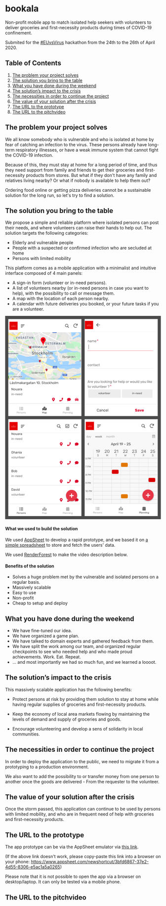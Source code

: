 # bookala
Non-profit mobile app to match isolated help seekers with volunteers to deliver groceries and first-necessity products during times of COVID-19 confinement.

Submited for the [#EUvsVirus](https://euvsvirus.org/) hackathon from the 24th to the 26th of April 2020.

## Table of Contents
1. [The problem your project solves](#The-problem-your-project-solves)
2. [The solution you bring to the table](#The-solution-you-bring-to-the-table)
3. [What you have done during the weekend](#What-you-have-done-during-the-weekend)
4. [The solution’s impact to the crisis](#The-solution’s-impact-to-the-crisis)
5. [The necessities in order to continue the project](#The-necessities-in-order-to-continue-the-project)
6. [The value of your solution after the crisis](#The-value-of-your-solution-after-the-crisis)
7. [The URL to the prototype](#The-URL-to-the-prototype)
8. [The URL to the pitchvideo](#The-URL-to-the-pitchvideo)


## The problem your project solves

We all know somebody who is vulnerable and who is isolated at home by fear of catching an infection to the virus. These persons already have long-term respiratory illnesses, or have a weak immune system that cannot fight the COVID-19 infection.

Because of this, they must stay at home for a long period of time, and thus they need support from family and friends to get their groceries and first-necessity products from stores. But what if they don't have any family and relatives living nearby? Or what if nobody is available to help them out?

Ordering food online or getting pizza deliveries cannot be a sustainable solution for the long run, so let's try to find a solution.

## The solution you bring to the table

We propose a simple and reliable platform where isolated persons can post their needs, and where volunteers can raise their hands to help out. The solution targets the following categories:
- Elderly and vulnerable people
- People with a suspected or confirmed infection who are secluded at home
- Persons with limited mobility

This platform comes as a mobile application with a minimalist and intuitive interface composed of 4 main panels:

- A sign-in form (volunteer or in-need persons).
- A list of volunteers nearby (or in-need persons in case you want to help), with the possibility to call or message them.
- A map with the location of each person nearby.
- A calendar with future deliveries you booked, or your future tasks if you are a volunteer.

![Application overview](./assets/images/collage.png)

#### What we used to build the solution

We used [AppSheet](https://www.appsheet.com/) to develop a rapid prototype, and we based it on [a simple spreadsheet](https://docs.google.com/spreadsheets/d/1qMrc85cjZ-oLDLtZIKaMewh9iG_w5ZvHvZ0MRMwBomc/edit?usp=sharing) to store and fetch the users' data.

We used [RenderForest](https://www.renderforest.com/) to make the video description below.


#### Benefits of the solution
- Solves a huge problem met by the vulnerable and isolated persons on a regular basis.
- Massively scalable
- Easy to use
- Non-profit
- Cheap to setup and deploy


## What you have done during the weekend

- We have fine-tuned our idea.
- We have organized a game plan.
- We have talked to domain experts and gathered feedback from them.
- We have split the work among our team, and organized regular checkpoints to see who needed help and who made proud achievements. Work. Eat. Repeat.
- ... and most importantly we had so much fun, and we learned a loooot.


## The solution’s impact to the crisis

This massively scalable application has the following benefits:

- Protect persons at risk by providing them solution to stay at home while having regular supplies of groceries and first-necessity products.

- Keep the economy of local area markets flowing by maintaining the levels of demand and supply of groceries and goods.

- Encourage volunteering and develop a sens of solidarity in local communities.

## The necessities in order to continue the project

In order to deploy the application to the public, we need to migrate it from a prototyping to a production environment.

We also want to add the possibility to or transfer money from one person to another once the goods are delivered - From the requester to the volunteer.


## The value of your solution after the crisis

Once the storm passed, this application can continue to be used by persons with limited mobility, and who are in frequent need of help with groceries and first-necessity products.

## The URL to the prototype

The app prototype can be via the AppSheet emulator via [this link](https://www.appsheet.com/newshortcut/3bfd6867-37e2-4d55-8306-e5ac1a5a0265).

(If the above link doesn't work, please copy-paste this link into a browser on your phone: https://www.appsheet.com/newshortcut/3bfd6867-37e2-4d55-8306-e5ac1a5a0265)

Please note that it is not possible to open the app via a browser on desktop/laptop. It can only be tested via a mobile phone.

## The URL to the pitchvideo

